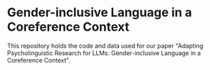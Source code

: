 # Gender-inclusive Language in a Coreference Context

This repository holds the code and data used for our paper "Adapting Psycholinguistic Research for LLMs: Gender-inclusive Language in a Coreference Context". 

